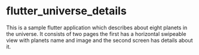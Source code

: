 # flutter_universe_details
This is a sample flutter application which describes about eight planets in the universe. It consists of two pages the first has a horizontal swipeable view with planets name and image and the second screen has details about it.
